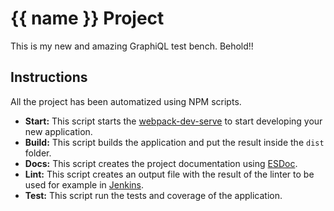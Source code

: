 # {{ name }} Project

This is my new and amazing GraphiQL test bench. Behold!!

## Instructions

All the project has been automatized using NPM scripts.

*   __Start:__ This script starts the [webpack-dev-serve](https://github.com/webpack/webpack-dev-server) to start developing your new application.
*   __Build:__ This script builds the application and put the result inside the `dist` folder.
*   __Docs:__ This script creates the project documentation using [ESDoc](https://esdoc.org/).
*   __Lint:__ This script creates an output file with the result of the linter to be used for example in [Jenkins](https://jenkins.io/).
*   __Test:__ This script run the tests and coverage of the application.
